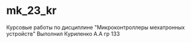 # mk_23_kr
Курсовые работы по дисциплине "Микроконтроллеры мехатронных устройств"
Выполнил Куриленко А.А гр 133
